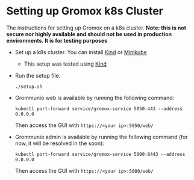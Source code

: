 # Setting up Gromox k8s Cluster

  The instructions for setting up Gromox on a k8s cluster. 
  **Note: this is not secure nor highly available and should not be used in production environments. It is for testing purposes**

* Set up a k8s cluster. You can install [Kind](https://kind.sigs.k8s.io/docs/user/quick-start/#installation) or [Minikube](https://minikube.sigs.k8s.io/docs/start/)
  * This setup was tested using [Kind](https://kind.sigs.k8s.io/docs/user/quick-start/#installation)

* Run the setup file. 
  ```
  ./setup.sh 
  ```

* Grommunio web is available by running the following command:
  ```
  kubectl port-forward service/gromox-service 5050:443 --address 0.0.0.0
  ```
  Then access the GUI with `https://<your ip>:5050/web/`

* Grommunio admin is available by running the following command (for now, it will be resolved in the soon):
  ```
  kubectl port-forward service/gromox-service 5000:8443 --address 0.0.0.0
  ```
  Then access the GUI with `https://<your ip>:5000/web/`
